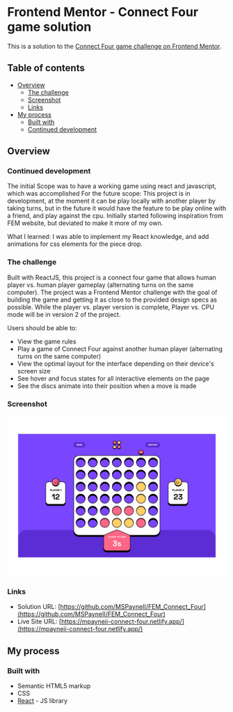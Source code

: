 # Frontend Mentor - Connect Four game solution

This is a solution to the [Connect Four game challenge on Frontend Mentor](https://www.frontendmentor.io/challenges/connect-four-game-6G8QVH923s).

## Table of contents

- [Overview](#overview)
  - [The challenge](#the-challenge)
  - [Screenshot](#screenshot)
  - [Links](#links)
- [My process](#my-process)
  - [Built with](#built-with)
  - [Continued development](#continued-development)

## Overview

### Continued development
The initial Scope was to have a working game using react and javascript, which was accomplished
For the future scope:
This project is in development, at the moment it can be play locally with another player by taking turns, 
but in the future it would have the feature to be play online with a friend, and play against the cpu.
Initially started following inspiration from FEM website, but deviated to make it more of my own.

What I learned:
I was able to implement my React knowledge, and add animations for css elements for the piece drop.


### The challenge

Built with ReactJS, this project is a connect four game that allows human player vs. human player gameplay (alternating turns on the same computer). The project was a Frontend Mentor challenge with the goal of building the game and getting it as close to the provided design specs as possible. While the player vs. player version is complete, Player vs. CPU mode will be in version 2 of the project.

Users should be able to:

- View the game rules
- Play a game of Connect Four against another human player (alternating turns on the same computer)
- View the optimal layout for the interface depending on their device's screen size
- See hover and focus states for all interactive elements on the page
- See the discs animate into their position when a move is made

### Screenshot

![](/connect_four_thumb.png)

### Links

- Solution URL: [https://github.com/MSPayneII/FEM_Connect_Four](https://github.com/MSPayneII/FEM_Connect_Four)
- Live Site URL: [https://mpayneii-connect-four.netlify.app/](https://mpayneii-connect-four.netlify.app/)

## My process

### Built with

- Semantic HTML5 markup
- CSS
- [React](https://reactjs.org/) - JS library

